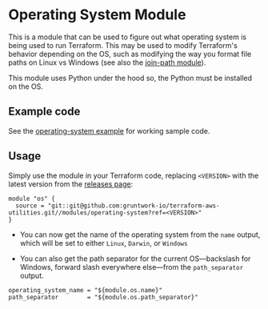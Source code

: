 # Operating System Module

This is a module that can be used to figure out what operating system is being used to run Terraform. This may be used
to modify Terraform's behavior depending on the OS, such as modifying the way you format file paths on Linux vs 
Windows (see also the [join-path module](https://github.com/terraform-modules-krish/terraform-aws-utilities/blob/v0.5.0/modules/join-path)). 

This module uses Python under the hood so, the Python must be installed on the OS. 




## Example code

See the [operating-system example](https://github.com/terraform-modules-krish/terraform-aws-utilities/blob/v0.5.0/examples/operating-system) for working sample code.




## Usage

Simply use the module in your Terraform code, replacing `<VERSION>` with the latest version from the [releases
page](https://github.com/gruntwork-io/terraform-aws-utilities/releases):

```hcl
module "os" {
  source = "git::git@github.com:gruntwork-io/terraform-aws-utilities.git//modules/operating-system?ref=<VERSION>"
}
```

* You can now get the name of the operating system from the `name` output, which will be set to either `Linux`, 
  `Darwin`, or `Windows`

* You can also get the path separator for the current OS—backslash for Windows, forward slash everywhere else—from the
  `path_separator` output.
  
```hcl
operating_system_name = "${module.os.name}"
path_separator        = "${module.os.path_separator}"
```
  